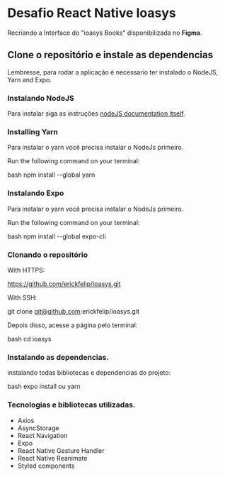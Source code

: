 # Desafio React Native Ioasys

Recriando a Interface do "ioasys Books" disponibilizada no **Figma**.

## Clone o repositório e instale as dependencias

Lembresse, para rodar a aplicação é necessario ter instalado o NodeJS, Yarn and Expo.

### Instalando NodeJS

Para instalar siga as instruções [nodeJS documentation itself](https://nodejs.org/pt-br/download/).

### Installing Yarn
Para instalar o yarn você precisa instalar o NodeJs primeiro.

Run the following command on your terminal:

bash
  npm install --global yarn

### Instalando Expo

Para instalar o yarn você precisa instalar o NodeJs primeiro.

Run the following command on your terminal:

bash
  npm install --global expo-cli

### Clonando o repositório 

With HTTPS:

https://github.com/erickfelip/ioasys.git

With SSH:

git clone git@github.com:erickfelip/ioasys.git

Depois disso, acesse a página pelo terminal:

bash
  cd ioasys

### Instalando as dependencias.

instalando todas bibliotecas e dependencias do projeto:

bash
  expo install ou yarn

### Tecnologias e bibliotecas utilizadas.

- Axios
- AsyncStorage
- React Navigation
- Expo
- React Native Gesture Handler
- React Native Reanimate
- Styled components
